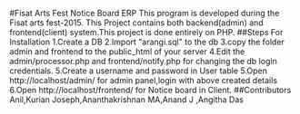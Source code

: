 #Fisat Arts Fest Notice Board ERP
This program is developed during the Fisat arts fest-2015. This Project contains both backend(admin) and frontend(client) system.This project is done entirely on PHP.
##Steps For Installation
					1.Create a DB
					2.Import "arangi.sql" to the db
					3.copy the folder admin and frontend to the public_html of your server
					4.Edit the admin/processor.php and frontend/notify.php for changing the db login credentials.
					5.Create a username and password in User table 
					5.Open http://localhost/admin/ for admin panel,login with above created details
					6.Open http://localhost/frontend/ for Notice board in Client.
##Contributors
Anil,Kurian Joseph,Ananthakrishnan MA,Anand J ,Angitha Das
